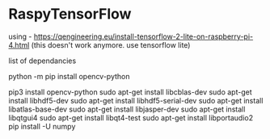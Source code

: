 # RaspyTensorFlow

using - https://qengineering.eu/install-tensorflow-2-lite-on-raspberry-pi-4.html (this doesn't work anymore. use tensorflow lite)

list of dependancies 

python -m pip install opencv-python

pip3 install opencv-python 
sudo apt-get install libcblas-dev
sudo apt-get install libhdf5-dev
sudo apt-get install libhdf5-serial-dev
sudo apt-get install libatlas-base-dev
sudo apt-get install libjasper-dev 
sudo apt-get install libqtgui4 
sudo apt-get install libqt4-test
sudo apt-get install libportaudio2
pip install -U numpy 


